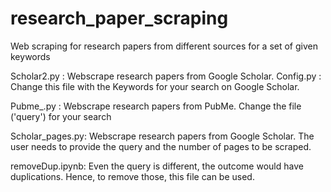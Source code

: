 # research_paper_scraping
Web scraping for research papers from different sources for a set of given keywords

Scholar2.py : Webscrape research papers from Google Scholar. 
Config.py : Change this file with the Keywords for your search on Google Scholar.

Pubme_.py : Webscrape research papers from PubMe. Change the file ('query') for your search

Scholar_pages.py: Webscrape research papers from Google Scholar. The user needs to provide the query and the number of pages to be scraped.

removeDup.ipynb: Even the query is different, the outcome would have duplications. Hence, to remove those, this file can be used.

